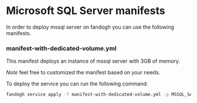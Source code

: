 Microsoft SQL Server manifests
=========================

In order to deploy mssql server on fandogh you can use the following manifests.

### manifest-with-dedicated-volume.yml
This manifest deploys an instance of mssql server with 3GB of memory.

*Note* feel free to customized the manifest based on your needs.

To deploy the service you can run the following command:

```bash
fandogh service apply -f manifest-with-dedicated-volume.yml -p MSSQL_SA_PASSWORD=A_COMPLEX_PASSWORD -p VOLUME_NAME=NAME_OF_YOUR_VOLUME
```


